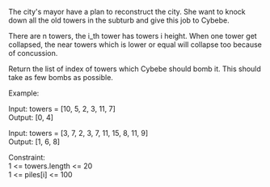 The city's mayor have a plan to reconstruct the city. She want to knock down all the old towers in the subturb and give this job to Cybebe.

There are n towers, the i_th tower has towers i height. When one tower get collapsed, the near towers which is lower or equal will collapse too because of concussion.

Return the list of index of towers which Cybebe should bomb it. This should take as few bombs as possible.

Example:

Input: towers = [10, 5, 2, 3, 11, 7]  
Output: [0, 4]

Input: towers = [3, 7, 2, 3, 7, 11, 15, 8, 11, 9]  
Output: [1, 6, 8]


Constraint:  
1 <= towers.length <= 20  
1 <= piles[i] <= 100  

